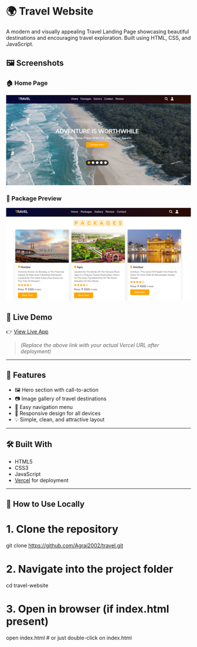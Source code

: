 # 🌍 Travel Website

A modern and visually appealing Travel Landing Page showcasing beautiful destinations and encouraging travel exploration. Built using HTML, CSS, and JavaScript.

## 🖼️ Screenshots

### 🏠 Home Page
![Homepage](./screenshots/homepage.png)

### 📅 Package Preview
![Packages](./screenshots/packages.png)

## 🚀 Live Demo

👉 [View Live App](https://your-vercel-deployment-link.vercel.app)

> *(Replace the above link with your actual Vercel URL after deployment)*

---

## 📂 Features

- 🖼️ Hero section with call-to-action
- 📷 Image gallery of travel destinations
- 🧭 Easy navigation menu
- 📱 Responsive design for all devices
- 💡 Simple, clean, and attractive layout

---

## 🛠️ Built With

- HTML5
- CSS3
- JavaScript
- [Vercel](https://vercel.com) for deployment

---

## 🧾 How to Use Locally

# 1. Clone the repository
git clone https://github.com/Agraj2002/travel.git

# 2. Navigate into the project folder
cd travel-website

# 3. Open in browser (if index.html present)
open index.html  # or just double-click on index.html
